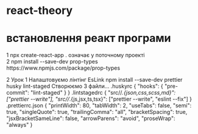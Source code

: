 # react-theory

<h1>встановлення реакт програми</h1> 
1 npx create-react-app . означає у поточному проекті <br/>
2 npm install --save-dev prop-types https://www.npmjs.com/package/prop-types

2 Урок
1 Налаштовуємо лінтінг EsLink npm install --save-dev prettier husky lint-staged
Створюємо 3 файли...
.huskyrc { "hooks": { "pre-commit": "lint-staged" } }
.lintstagedrc { "src//*.{json,css,scss,md}": ["prettier --write"], "src//*.{js,jsx,ts,tsx}": ["prettier --write", "eslint --fix"] }
.prettierrc.json
{ 
    "printWidth": 80, 
    "tabWidth": 2, 
    "useTabs": false, 
    "semi": true, 
    "singleQuote": true, 
    "trailingComma": "all", 
    "bracketSpacing": true, 
    "jsxBracketSameLine": false, 
    "arrowParens": "avoid", 
    "proseWrap": "always" 
}
